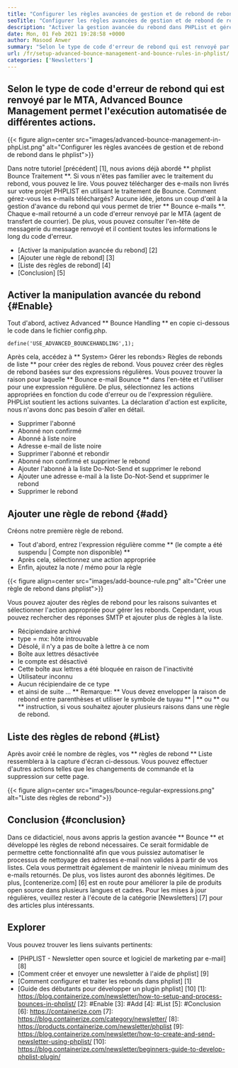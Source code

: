 ```yaml
---
title: "Configurer les règles avancées de gestion et de rebond de rebond dans le phplist" 
seoTitle: "Configurer les règles avancées de gestion et de rebond de rebond dans le phplist" 
description: "Activer la gestion avancée du rebond dans PHPList et gérer les e-mails de rebond. Créez des règles de rebond et automatiser le processus pour prendre diverses mesures sur les messages retournés." 
date: Mon, 01 Feb 2021 19:28:58 +0000
author: Masood Anwer
summary: "Selon le type de code d'erreur de rebond qui est renvoyé par le MTA, Advanced Bounce Management permet l'exécution automatisée de différentes actions." 
url: /fr/setup-advanced-bounce-management-and-bounce-rules-in-phplist/
categories: ['Newsletters']
---
```


## Selon le type de code d'erreur de rebond qui est renvoyé par le MTA, Advanced Bounce Management permet l'exécution automatisée de différentes actions.

{{< figure align=center src="images/advanced-bounce-management-in-phpList.png" alt="Configurer les règles avancées de gestion et de rebond de rebond dans le phplist">}}

Dans notre tutoriel [précédent] [1], nous avions déjà abordé ** phplist Bounce Traitement **. Si vous n'êtes pas familier avec le traitement du rebond, vous pouvez le lire. Vous pouvez télécharger des e-mails non livrés sur votre projet PHPLIST en utilisant le traitement de Bounce. Comment gérez-vous les e-mails téléchargés? Aucune idée, jetons un coup d'œil à la gestion d'avance du rebond qui vous permet de trier ** Bounce e-mails **. Chaque e-mail retourné a un code d'erreur renvoyé par le MTA (agent de transfert de courrier). De plus, vous pouvez consulter l'en-tête de messagerie du message renvoyé et il contient toutes les informations le long du code d'erreur.
  * [Activer la manipulation avancée du rebond] [2]
  * [Ajouter une règle de rebond] [3]
  * [Liste des règles de rebond] [4]
  * [Conclusion] [5]

## Activer la manipulation avancée du rebond {#Enable}
Tout d'abord, activez Advanced ** Bounce Handling ** en copie ci-dessous le code dans le fichier config.php.
```
define('USE_ADVANCED_BOUNCEHANDLING',1);
```
Après cela, accédez à ** System> Gérer les rebonds> Règles de rebonds de liste ** pour créer des règles de rebond.
Vous pouvez créer des règles de rebond basées sur des expressions régulières. Vous pouvez trouver la raison pour laquelle ** Bounce e-mail Bounce ** dans l'en-tête et l'utiliser pour une expression régulière. De plus, sélectionnez les actions appropriées en fonction du code d'erreur ou de l'expression régulière. PHPList soutient les actions suivantes. La déclaration d'action est explicite, nous n'avons donc pas besoin d'aller en détail.
  * Supprimer l'abonné
  * Abonné non confirmé
  * Abonné à liste noire
  * Adresse e-mail de liste noire
  * Supprimer l'abonné et rebondir
  * Abonné non confirmé et supprimer le rebond
  * Ajouter l'abonné à la liste Do-Not-Send et supprimer le rebond
  * Ajouter une adresse e-mail à la liste Do-Not-Send et supprimer le rebond
  * Supprimer le rebond

## Ajouter une règle de rebond {#add}
Créons notre première règle de rebond.
  * Tout d'abord, entrez l'expression régulière comme ** (le compte a été suspendu | Compte non disponible) **
  * Après cela, sélectionnez une action appropriée
  * Enfin, ajoutez la note / mémo pour la règle

{{< figure align=center src="images/add-bounce-rule.png" alt="Créer une règle de rebond dans phplist">}}

Vous pouvez ajouter des règles de rebond pour les raisons suivantes et sélectionner l'action appropriée pour gérer les rebonds. Cependant, vous pouvez rechercher des réponses SMTP et ajouter plus de règles à la liste.
  * Récipiendaire archivé
  * type = mx: hôte introuvable
  * Désolé, il n'y a pas de boîte à lettre à ce nom
  * Boîte aux lettres désactivée
  * le compte est désactivé
  * Cette boîte aux lettres a été bloquée en raison de l'inactivité
  * Utilisateur inconnu
  * Aucun récipiendaire de ce type
  * et ainsi de suite …
** Remarque: ** Vous devez envelopper la raison de rebond entre parenthèses et utiliser le symbole de tuyau ** | ** ou ** ou ** instruction, si vous souhaitez ajouter plusieurs raisons dans une règle de rebond.

## Liste des règles de rebond {#List}
Après avoir créé le nombre de règles, vos ** règles de rebond ** Liste ressemblera à la capture d'écran ci-dessous. Vous pouvez effectuer d'autres actions telles que les changements de commande et la suppression sur cette page.

{{< figure align=center src="images/bounce-regular-expressions.png" alt="Liste des règles de rebond">}}


## Conclusion {#conclusion}
Dans ce didacticiel, nous avons appris la gestion avancée ** Bounce ** et développé les règles de rebond nécessaires. Ce serait formidable de permettre cette fonctionnalité afin que vous puissiez automatiser le processus de nettoyage des adresses e-mail non valides à partir de vos listes. Cela vous permettrait également de maintenir le niveau minimum des e-mails retournés. De plus, vos listes auront des abonnés légitimes.
De plus, [contenerize.com] [6] est en route pour améliorer la pile de produits open source dans plusieurs langues et cadres. Pour les mises à jour régulières, veuillez rester à l'écoute de la catégorie [Newsletters] [7] pour des articles plus intéressants.

## Explorer
Vous pouvez trouver les liens suivants pertinents:
  * [PHPLIST - Newsletter open source et logiciel de marketing par e-mail] [8]
  * [Comment créer et envoyer une newsletter à l'aide de phplist] [9]
  * [Comment configurer et traiter les rebonds dans phplist] [1]
  * [Guide des débutants pour développer un plugin phplist] [10]
[1]: https://blog.containerize.com/newsletter/how-to-setup-and-process-bounces-in-phplist/
[2]: #Enable
[3]: #Add
[4]: #List
[5]: #Conclusion
[6]: https://containerize.com
[7]: https://blog.containerize.com/category/newsletter/
[8]: https://products.containerize.com/newsletter/phplist
[9]: https://blog.containerize.com/newsletter/how-to-create-and-send-newsletter-using-phplist/
[10]: https://blog.containerize.com/newsletter/beginners-guide-to-develop-phplist-plugin/
